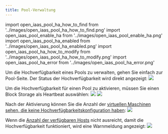 ```yaml
---
title: Pool-Verwaltung
---
```

import open_iaas_pool_ha_how_to_find from '../images/open_iaas_pool_ha_how_to_find.png'
import open_iaas_pool_enable_ha from '../images/open_iaas_pool_enable_ha.png'
import open_iaas_pool_ha_enabled from '../images/open_iaas_pool_ha_enabled.png'
import open_iaas_pool_ha_how_to_modify from '../images/open_iaas_pool_ha_how_to_modify.png'
import open_iaas_pool_ha_error from '../images/open_iaas_pool_ha_error.png'

Um die Hochverfügbarkeit eines Pools zu verwalten, gehen Sie einfach zur Pool-Seite. Der Status der Hochverfügbarkeit wird direkt angezeigt:
<img src={open_iaas_pool_ha_how_to_find} />

Um die Hochverfügbarkeit für einen Pool zu aktivieren, müssen Sie einen Block Storage als Heartbeat auswählen:
<img src={open_iaas_pool_ha_how_to_modify} />
<img src={open_iaas_pool_enable_ha} />

Nach der Aktivierung können Sie die Anzahl der [virtuellen Maschinen sehen, die keine Hochverfügbarkeitskonfiguration haben](manage_vm.md):
<img src={open_iaas_pool_ha_enabled} />

Wenn die [Anzahl der verfügbaren Hosts](../../concepts.md#hochverfügbarkeit) nicht ausreicht, damit die Hochverfügbarkeit funktioniert, wird eine Warnmeldung angezeigt:
<img src={open_iaas_pool_ha_error} />
